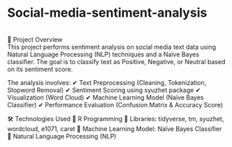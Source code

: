 # Social-media-sentiment-analysis
<br>
📌 Project Overview <br>
This project performs sentiment analysis on social media text data using Natural Language Processing (NLP) techniques and a Naïve Bayes <br> classifier. The goal is to classify text as Positive, Negative, or Neutral based on its sentiment score.<br>

The analysis involves:
✔ Text Preprocessing (Cleaning, Tokenization, Stopword Removal)
✔ Sentiment Scoring using syuzhet package
✔ Visualization (Word Cloud)
✔ Machine Learning Model (Naïve Bayes Classifier)
✔ Performance Evaluation (Confusion Matrix & Accuracy Score)

🛠 Technologies Used
🔹 R Programming
🔹 Libraries: tidyverse, tm, syuzhet, wordcloud, e1071, caret
🔹 Machine Learning Model: Naïve Bayes Classifier
🔹 Natural Language Processing (NLP)
